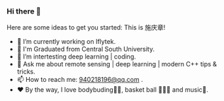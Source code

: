 ### Hi there 👋
Here are some ideas to get you started:
This is 施庆章!
- 🔭 I’m currently working on Iflytek.
- 🌱 I'm Graduated from Central South University.
- 🤔 I’m intertesting deep learning | coding.
- 💬 Ask me about remote sensing | deep learning | modern C++ tips & tricks.
- 📫 How to reach me: 940218196@qq.com .
- ❤️ By the way, I love bodybuding🏋🏼, basket ball 🤾🏼‍♂️ and music🎵.


